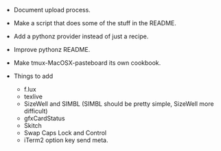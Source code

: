 * Document upload process.
* Make a script that does some of the stuff in the README.
* Add a pythonz provider instead of just a recipe.
* Improve pythonz README.
* Make tmux-MacOSX-pasteboard its own cookbook.

* Things to add
    * f.lux
    * texlive
    * SizeWell and SIMBL (SIMBL should be pretty simple, SizeWell more difficult)
    * gfxCardStatus
    * Skitch
    * Swap Caps Lock and Control
    * iTerm2 option key send meta.
